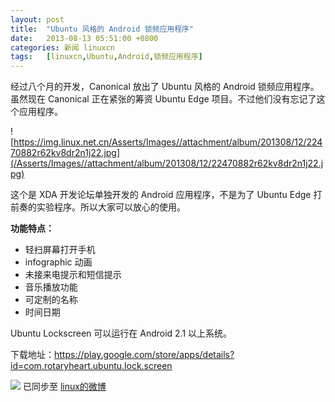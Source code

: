 ```yaml
---
layout: post
title:	"Ubuntu 风格的 Android 锁频应用程序"
date:	2013-08-13 05:51:00 +0800 
categories:	新闻 linuxcn 
tags:	[linuxcn,Ubuntu,Android,锁频应用程序]
---
```



经过八个月的开发，Canonical 放出了 Ubuntu 风格的 Android 锁频应用程序。虽然现在 Canonical 正在紧张的筹资 Ubuntu Edge 项目。不过他们没有忘记了这个应用程序。


![https://img.linux.net.cn/Asserts/Images//attachment/album/201308/12/22470882r62kv8dr2n1j22.jpg](/Asserts/Images//attachment/album/201308/12/22470882r62kv8dr2n1j22.jpg)


这个是 XDA 开发论坛单独开发的 Android 应用程序，不是为了 Ubuntu Edge 打前奏的实验程序。所以大家可以放心的使用。


**功能特点：**


* 轻扫屏幕打开手机
* infographic 动画
* 未接来电提示和短信提示
* 音乐播放功能
* 可定制的名称
* 时间日期


Ubuntu Lockscreen 可以运行在 Android 2.1 以上系统。


下载地址：<https://play.google.com/store/apps/details?id=com.rotaryheart.ubuntu.lock.screen>


![](https://img.linux.net.cn/xwb/images/bgimg/icon_logo.png) 已同步至 [linux的微博](http://weibo.com/1772191555/A4uFlv9lR)
